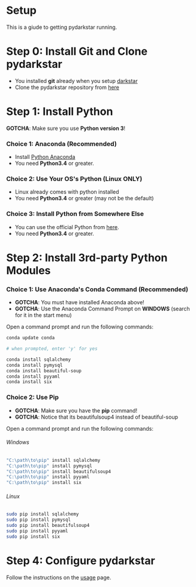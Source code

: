 # Setup

This is a giude to getting pydarkstar running.

# Step 0: Install Git and Clone pydarkstar

* You installed **git** already when you setup [darkstar][DARKS]
* Clone the pydarkstar repository from [here][GITPG]

# Step 1: Install Python

**GOTCHA**:  Make sure you use **Python version 3**!

### Choice 1: Anaconda (Recommended)

* Install [Python Anaconda][CONDA]
* You need **Python3.4** or greater.

### Choice 2: Use Your OS's Python (Linux ONLY)

* Linux already comes with python installed
* You need **Python3.4** or greater (may not be the default)

### Choice 3: Install Python from Somewhere Else

* You can use the official Python from [here][PYOFF].
* You need **Python3.4** or greater.

# Step 2: Install 3rd-party Python Modules

### Choice 1:  Use Anaconda's Conda Command (Recommended)

* **GOTCHA**: You must have installed Anaconda above!
* **GOTCHA**: Use the Anaconda Command Prompt on **WINDOWS** (search for it in the start menu)

Open a command prompt and run the following commands:

```bash
conda update conda

# when prompted, enter 'y' for yes

conda install sqlalchemy
conda install pymysql
conda install beautiful-soup
conda install pyyaml
conda install six
```

### Choice 2:  Use Pip

* **GOTCHA**: Make sure you have the **pip** command!
* **GOTCHA**: Notice that its beautifulsoup4 instead of beautiful-soup

Open a command prompt and run the following commands:

###### Windows

```bash
"C:\path\to\pip" install sqlalchemy
"C:\path\to\pip" install pymysql
"C:\path\to\pip" install beautifulsoup4
"C:\path\to\pip" install pyyaml
"C:\path\to\pip" install six
```

###### Linux

```bash
sudo pip install sqlalchemy
sudo pip install pymysql
sudo pip install beautifulsoup4
sudo pip install pyyaml
sudo pip install six
```

# Step 4: Configure pydarkstar

Follow the instructions on the [usage][USAGE] page.

[CONDA]: http://continuum.io/downloads
[PYPIP]: https://pip.pypa.io/en/stable/
[PYOFF]: https://www.python.org/downloads
[USAGE]: http://adamgagorik.github.io/pydarkstar/generated/usage.html
[GITPG]: https://github.com/AdamGagorik/pydarkstar
[DARKS]: https://github.com/DarkstarProject/darkstar